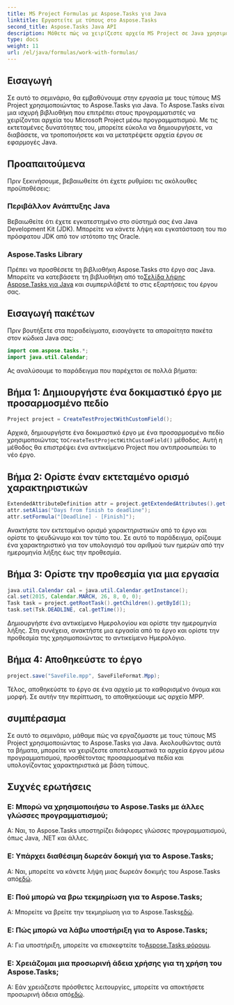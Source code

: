 ```yaml
---
title: MS Project Formulas με Aspose.Tasks για Java
linktitle: Εργαστείτε με τύπους στο Aspose.Tasks
second_title: Aspose.Tasks Java API
description: Μάθετε πώς να χειρίζεστε αρχεία MS Project σε Java χρησιμοποιώντας τη βιβλιοθήκη Aspose.Tasks. Δημιουργήστε, τροποποιήστε και υπολογίστε χαρακτηριστικά με ευκολία.
type: docs
weight: 11
url: /el/java/formulas/work-with-formulas/
---
```

## Εισαγωγή
Σε αυτό το σεμινάριο, θα εμβαθύνουμε στην εργασία με τους τύπους MS Project χρησιμοποιώντας το Aspose.Tasks για Java. Το Aspose.Tasks είναι μια ισχυρή βιβλιοθήκη που επιτρέπει στους προγραμματιστές να χειρίζονται αρχεία του Microsoft Project μέσω προγραμματισμού. Με τις εκτεταμένες δυνατότητες του, μπορείτε εύκολα να δημιουργήσετε, να διαβάσετε, να τροποποιήσετε και να μετατρέψετε αρχεία έργου σε εφαρμογές Java.
## Προαπαιτούμενα
Πριν ξεκινήσουμε, βεβαιωθείτε ότι έχετε ρυθμίσει τις ακόλουθες προϋποθέσεις:
### Περιβάλλον Ανάπτυξης Java
Βεβαιωθείτε ότι έχετε εγκατεστημένο στο σύστημά σας ένα Java Development Kit (JDK). Μπορείτε να κάνετε λήψη και εγκατάσταση του πιο πρόσφατου JDK από τον ιστότοπο της Oracle.
### Aspose.Tasks Library
Πρέπει να προσθέσετε τη βιβλιοθήκη Aspose.Tasks στο έργο σας Java. Μπορείτε να κατεβάσετε τη βιβλιοθήκη από το[Σελίδα λήψης Aspose.Tasks για Java](https://releases.aspose.com/tasks/java/) και συμπεριλάβετέ το στις εξαρτήσεις του έργου σας.

## Εισαγωγή πακέτων
Πριν βουτήξετε στα παραδείγματα, εισαγάγετε τα απαραίτητα πακέτα στον κώδικα Java σας:
```java
import com.aspose.tasks.*;
import java.util.Calendar;
```

Ας αναλύσουμε το παράδειγμα που παρέχεται σε πολλά βήματα:
## Βήμα 1: Δημιουργήστε ένα δοκιμαστικό έργο με προσαρμοσμένο πεδίο
```java
Project project = CreateTestProjectWithCustomField();
```
 Αρχικά, δημιουργήστε ένα δοκιμαστικό έργο με ένα προσαρμοσμένο πεδίο χρησιμοποιώντας το`CreateTestProjectWithCustomField()` μέθοδος. Αυτή η μέθοδος θα επιστρέψει ένα αντικείμενο Project που αντιπροσωπεύει το νέο έργο.
## Βήμα 2: Ορίστε έναν εκτεταμένο ορισμό χαρακτηριστικών
```java
ExtendedAttributeDefinition attr = project.getExtendedAttributes().get(0);
attr.setAlias("Days from finish to deadline");
attr.setFormula("[Deadline] - [Finish]");
```
Ανακτήστε τον εκτεταμένο ορισμό χαρακτηριστικών από το έργο και ορίστε το ψευδώνυμο και τον τύπο του. Σε αυτό το παράδειγμα, ορίζουμε ένα χαρακτηριστικό για τον υπολογισμό του αριθμού των ημερών από την ημερομηνία λήξης έως την προθεσμία.
## Βήμα 3: Ορίστε την προθεσμία για μια εργασία
```java
java.util.Calendar cal = java.util.Calendar.getInstance();
cal.set(2015, Calendar.MARCH, 26, 8, 0, 0);
Task task = project.getRootTask().getChildren().getById(1);
task.set(Tsk.DEADLINE, cal.getTime());
```
Δημιουργήστε ένα αντικείμενο Ημερολογίου και ορίστε την ημερομηνία λήξης. Στη συνέχεια, ανακτήστε μια εργασία από το έργο και ορίστε την προθεσμία της χρησιμοποιώντας το αντικείμενο Ημερολόγιο.
## Βήμα 4: Αποθηκεύστε το έργο
```java
project.save("SaveFile.mpp", SaveFileFormat.Mpp);
```
Τέλος, αποθηκεύστε το έργο σε ένα αρχείο με το καθορισμένο όνομα και μορφή. Σε αυτήν την περίπτωση, το αποθηκεύουμε ως αρχείο MPP.

## συμπέρασμα
Σε αυτό το σεμινάριο, μάθαμε πώς να εργαζόμαστε με τους τύπους MS Project χρησιμοποιώντας το Aspose.Tasks για Java. Ακολουθώντας αυτά τα βήματα, μπορείτε να χειρίζεστε αποτελεσματικά τα αρχεία έργου μέσω προγραμματισμού, προσθέτοντας προσαρμοσμένα πεδία και υπολογίζοντας χαρακτηριστικά με βάση τύπους.

## Συχνές ερωτήσεις
### Ε: Μπορώ να χρησιμοποιήσω το Aspose.Tasks με άλλες γλώσσες προγραμματισμού;
Α: Ναι, το Aspose.Tasks υποστηρίζει διάφορες γλώσσες προγραμματισμού, όπως Java, .NET και άλλες.
### Ε: Υπάρχει διαθέσιμη δωρεάν δοκιμή για το Aspose.Tasks;
 Α: Ναι, μπορείτε να κάνετε λήψη μιας δωρεάν δοκιμής του Aspose.Tasks από[εδώ](https://releases.aspose.com/).
### Ε: Πού μπορώ να βρω τεκμηρίωση για το Aspose.Tasks;
 Α: Μπορείτε να βρείτε την τεκμηρίωση για το Aspose.Tasks[εδώ](https://reference.aspose.com/tasks/java/).
### Ε: Πώς μπορώ να λάβω υποστήριξη για το Aspose.Tasks;
 Α: Για υποστήριξη, μπορείτε να επισκεφτείτε το[Aspose.Tasks φόρουμ](https://forum.aspose.com/c/tasks/15).
### Ε: Χρειάζομαι μια προσωρινή άδεια χρήσης για τη χρήση του Aspose.Tasks;
Α: Εάν χρειάζεστε πρόσθετες λειτουργίες, μπορείτε να αποκτήσετε προσωρινή άδεια από[εδώ](https://purchase.aspose.com/temporary-license/).